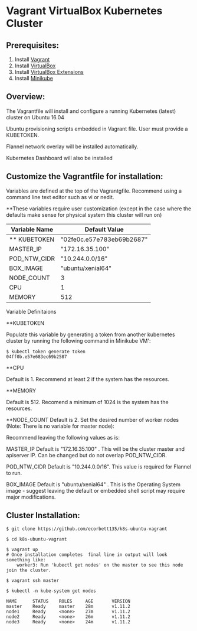 # Vagrant VirtualBox Kubernetes Cluster 

## Prerequisites:

1. Install [Vagrant](https://www.vagrantup.com/)
2. Install [VirtualBox](https://www.virtualbox.org/wiki/Downloads)
3. Install [VirtualBox Extensions](https://download.virtualbox.org/virtualbox/5.2.18/Oracle_VM_VirtualBox_Extension_Pack-5.2.18.vbox-extpack)
4. Install [Minikube](https://kubernetes.io/docs/tasks/tools/install-minikube/)

## Overview:

The Vagrantfile will install and configure a running Kubernetes (latest) cluster on Ubuntu 16.04

Ubuntu provisioning scripts embedded in Vagrant file. User must provide a KUBETOKEN.

Flannel network overlay will be installed automatically. 

Kubernetes Dashboard will also be installed 

## Customize the Vagrantfile for installation:

Variables are defined at the top of the Vagrantgfile. Recommend using a command line text editor such as vi or nedit. 

**These variables require user customization (except in the case where the defaults make sense for physical system this cluster will run on) 



Variable Name | Default Value             |
--------------|---------------------------|
** KUBETOKEN  | "02fe0c.e57e783eb69b2687" |
MASTER_IP     | "172.16.35.100"           |
POD_NTW_CIDR  | "10.244.0.0/16"           |
BOX_IMAGE     | "ubuntu/xenial64"         |
NODE_COUNT    | 3                         |
CPU           | 1                         |
MEMORY        | 512                       |

Variable Definitaions

**KUBETOKEN 

Populate this variable by generating a token from another kubernetes cluster by running the following command in Minikube VM': 

```console
$ kubectl token generate token
04ff0b.e57e683ec69b2587
```
**CPU

Default is 1.  Recommend at least 2 if the system has the resources.

**MEMORY

Default is 512. Recomend a minimum of 1024 is the system has the resources. 

**NODE_COUNT 
Default is 2. Set the desired number of worker nodes (Note: There is no variable for master node):

Recommend leaving the following values as is:

MASTER_IP 
Default is "172.16.35.100" . This will be the cluster master and apiserver IP. Can be changed but do not overlap POD_NTW_CIDR.

POD_NTW_CIDR
Default is "10.244.0.0/16". This value is required for Flannel to run.
 
BOX_IMAGE
Default is  "ubuntu/xenial64" . This is the  Operating System image - suggest leaving the default or embedded shell script may require major modifications. 



## Cluster Installation:
```conesole
$ git clone https://github.com/ecorbett135/k8s-ubuntu-vagrant

$ cd k8s-ubuntu-vagrant

$ vagrant up
# Once installation completes  final line in output will look something like: 
    worker3: Run 'kubectl get nodes' on the master to see this node join the cluster.

$ vagrant ssh master

$ kubectl -n kube-system get nodes

NAME      STATUS    ROLES     AGE       VERSION
master    Ready     master    28m       v1.11.2
node1     Ready     <none>    27m       v1.11.2
node2     Ready     <none>    26m       v1.11.2
node3     Ready     <none>    24m       v1.11.2
```





